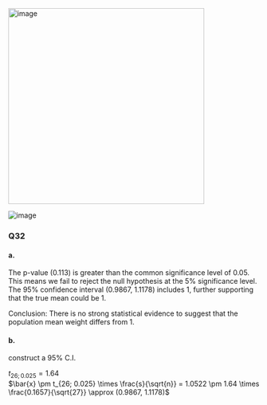 <img width="393" alt="image" src="https://github.com/user-attachments/assets/cf3d9fde-d559-421f-a6c7-6a1be40614c3" />

![image](https://github.com/user-attachments/assets/96820ccd-601a-4102-9222-b3a78075d64c)

### Q32
#### a.
The p-value (0.113) is greater than the common significance level of 0.05. This means we fail to reject the null hypothesis at the 5% significance level. The 95% confidence interval (0.9867, 1.1178) includes 1, further supporting that the true mean could be 1.

Conclusion: There is no strong statistical evidence to suggest that the population mean weight differs from 1.

#### b.
construct a 95% C.I.

$t_{26; 0.025} = 1.64$  
$\bar{x} \pm t_{26; 0.025} \times \frac{s}{\sqrt{n}} = 1.0522 \pm 1.64 \times \frac{0.1657}{\sqrt{27}} \approx (0.9867, 1.1178)$ 
